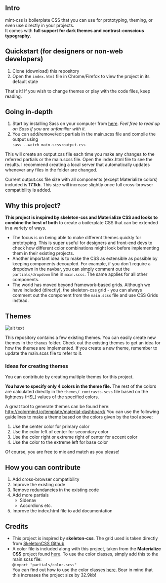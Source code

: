 ## Intro
mint-css is boilerplate CSS that you can use for prototyping, theming, or even use directly in your projects.  
It comes with **full support for dark themes and contrast-conscious typography**.

## Quickstart (for designers or non-web developers)
1. Clone (download) this repository
2. Open the ```index.html``` file in Chrome/Firefox to view the project in its default state

That's it! If you wish to change themes or play with the code files, keep reading.

## Going in-depth
1. Start by installing Sass on your computer from [here](https://github.com/sass/dart-sass/releases/tag/1.26.3). *Feel free to read up on Sass if you are unfamiliar with it.*
2. You can add/remove/edit partials in the main.scss file and compile the output using  
```sass --watch main.scss:output.css```

This will create an output.css file each time you make any changes to the referred partials or the main.scss file. Open the index.html file to see the results. I recommend creating a local server that automatically updates whenever any files in the folder are changed.

Current output.css file size with all components (except Materialize colors) included is **17.1kb**.
This size will increase slightly once full cross-browser compatibility is added.

## Why this project?
**This project is inspired by skeleton-css and Materialize CSS and looks to combine the best of both** to create a boilerplate CSS that can be extended in a variety of ways. 
* The focus is on being able to make different themes quickly for prototyping. This is super useful for designers and front-end devs to check how different color combinations might look before implementing them in their existing projects.
* Another important idea is to make the CSS as extensible as possible by keeping components decoupled. For example, if you don't require a dropdown in the navbar, you can simply comment out the ```partials/dropdown``` line in ```main.scss```. The same applies for all other components.
* The world has moved beyond framework-based grids. Although we have included (directly), the skeleton-css grid - you can always comment out the component from the ```main.scss``` file and use CSS Grids instead.

## Themes

![alt text](./themes.gif "Themes GIF")

This repository contains a few existing themes.
You can easily create new themes in the ```themes``` folder. Check out the existing themes to get an idea for how the themes are implemented. If you create a new theme, remember to update the main.scss file to refer to it.

### Ideas for creating themes
You can contribute by creating multiple themes for this project.

**You have to specify only 4 colors in the theme file.** The rest of the colors are calculated directly in the ```themes/_contrasts.scss``` file based on the lightness (HSL) values of the specified colors.

A great tool to generate themes can be found here:
http://colormind.io/template/material-dashboard/
You can use the following guidelines to make a theme based on the colors given by the tool above:
1) Use the center color for primary color
2) Use the color left of center for secondary color
3) Use the color right or extreme right of center for accent color
4) Use the color to the extreme left for base color  

Of course, you are free to mix and match as you please!

## How you can contribute
1. Add cross-browser compatibility
2. Improve the existing code
2. Remove redundancies in the existing code
3. Add more partials
    - Sidenav
    - Accordions
    etc.
4. Improve the index.html file to add documentation

## Credits
* This project is inspired by **skeleton-css**. The grid used is taken directly from [SkeletonCSS Github](https://github.com/dhg/Skeleton.)
* A color file is included along with this project, taken from the **Materialize CSS** project found [here](https://github.com/Dogfalo/materialize). To use the color classes, simply add this to the main.scss file:  
```@import "partials/color.scss"```  
You can find out how to use the color classes [here](https://materializecss.com/color.html).
Bear in mind that this increases the project size by 32.9kb!